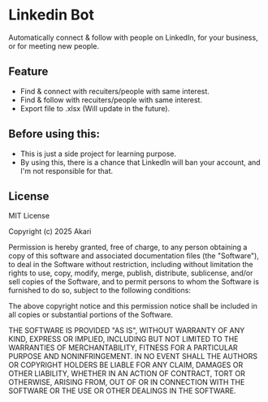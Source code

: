 # Linkedin Bot
Automatically connect & follow with people on LinkedIn, for your business, or for meeting new people.

## Feature
- Find & connect with recuiters/people with same interest.
- Find & follow with recuiters/people with same interest.
- Export file to .xlsx (Will update in the future).

## Before using this:
 - This is just a side project for learning purpose.
 - By using this, there is a chance that LinkedIn will ban your account, and I'm not responsible for that.

## License
MIT License

Copyright (c) 2025 Akari

Permission is hereby granted, free of charge, to any person obtaining a copy
of this software and associated documentation files (the "Software"), to deal
in the Software without restriction, including without limitation the rights
to use, copy, modify, merge, publish, distribute, sublicense, and/or sell
copies of the Software, and to permit persons to whom the Software is
furnished to do so, subject to the following conditions:

The above copyright notice and this permission notice shall be included in all
copies or substantial portions of the Software.

THE SOFTWARE IS PROVIDED "AS IS", WITHOUT WARRANTY OF ANY KIND, EXPRESS OR
IMPLIED, INCLUDING BUT NOT LIMITED TO THE WARRANTIES OF MERCHANTABILITY,
FITNESS FOR A PARTICULAR PURPOSE AND NONINFRINGEMENT. IN NO EVENT SHALL THE
AUTHORS OR COPYRIGHT HOLDERS BE LIABLE FOR ANY CLAIM, DAMAGES OR OTHER
LIABILITY, WHETHER IN AN ACTION OF CONTRACT, TORT OR OTHERWISE, ARISING FROM,
OUT OF OR IN CONNECTION WITH THE SOFTWARE OR THE USE OR OTHER DEALINGS IN THE
SOFTWARE.